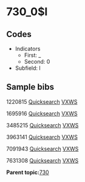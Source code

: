 # 730\_0$l

## Codes

-   Indicators
    -   First: \_
    -   Second: 0
-   Subfield: l

## Sample bibs

1220815 [Quicksearch](https://search.library.yale.edu/catalog/1220815) [VXWS](http://prodorbis.library.yale.edu:7014/vxws/GetHoldingsService?bibId=1220815)

1695916 [Quicksearch](https://search.library.yale.edu/catalog/1695916) [VXWS](http://prodorbis.library.yale.edu:7014/vxws/GetHoldingsService?bibId=1695916)

3485215 [Quicksearch](https://search.library.yale.edu/catalog/3485215) [VXWS](http://prodorbis.library.yale.edu:7014/vxws/GetHoldingsService?bibId=3485215)

3963141 [Quicksearch](https://search.library.yale.edu/catalog/3963141) [VXWS](http://prodorbis.library.yale.edu:7014/vxws/GetHoldingsService?bibId=3963141)

7091943 [Quicksearch](https://search.library.yale.edu/catalog/7091943) [VXWS](http://prodorbis.library.yale.edu:7014/vxws/GetHoldingsService?bibId=7091943)

7631308 [Quicksearch](https://search.library.yale.edu/catalog/7631308) [VXWS](http://prodorbis.library.yale.edu:7014/vxws/GetHoldingsService?bibId=7631308)

**Parent topic:**[730](../../tags/730/730.md)

